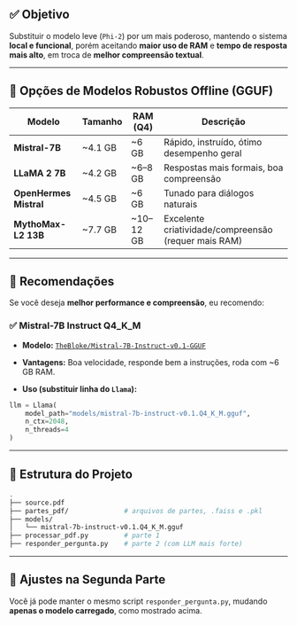 ## ✅ Objetivo

Substituir o modelo leve (`Phi-2`) por um mais poderoso, mantendo o sistema **local e funcional**, porém aceitando **maior uso de RAM** e **tempo de resposta mais alto**, em troca de **melhor compreensão textual**.

---

## 🔁 Opções de Modelos Robustos Offline (GGUF)

| Modelo                 | Tamanho  | RAM (Q4)   | Descrição                                            |
| ---------------------- | -------- | ---------- | ---------------------------------------------------- |
| **Mistral-7B**         | \~4.1 GB | \~6 GB     | Rápido, instruído, ótimo desempenho geral            |
| **LLaMA 2 7B**         | \~4.2 GB | \~6–8 GB   | Respostas mais formais, boa compreensão              |
| **OpenHermes Mistral** | \~4.5 GB | \~6 GB     | Tunado para diálogos naturais                        |
| **MythoMax-L2 13B**    | \~7.7 GB | \~10–12 GB | Excelente criatividade/compreensão (requer mais RAM) |

---

## 🧠 Recomendações

Se você deseja **melhor performance e compreensão**, eu recomendo:

### ✅ **Mistral-7B Instruct Q4\_K\_M**

* **Modelo:**
  [`TheBloke/Mistral-7B-Instruct-v0.1-GGUF`](https://huggingface.co/TheBloke/Mistral-7B-Instruct-v0.1-GGUF)

* **Vantagens:**
  Boa velocidade, responde bem a instruções, roda com \~6 GB RAM.

* **Uso (substituir linha do `Llama`):**

```python
llm = Llama(
    model_path="models/mistral-7b-instruct-v0.1.Q4_K_M.gguf",
    n_ctx=2048,
    n_threads=4
)
```

---

## 📁 Estrutura do Projeto

```bash
.
├── source.pdf
├── partes_pdf/              # arquivos de partes, .faiss e .pkl
├── models/
│   └── mistral-7b-instruct-v0.1.Q4_K_M.gguf
├── processar_pdf.py         # parte 1
├── responder_pergunta.py    # parte 2 (com LLM mais forte)
```

---

## 🧩 Ajustes na Segunda Parte

Você já pode manter o mesmo script `responder_pergunta.py`, mudando **apenas o modelo carregado**, como mostrado acima.


